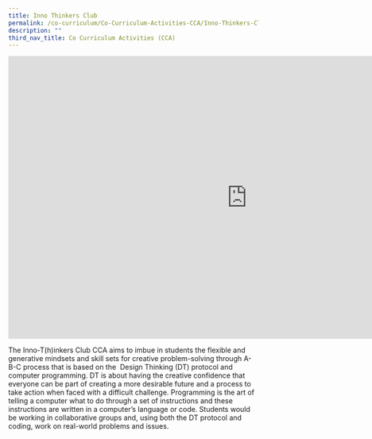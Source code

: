 ```yaml
---
title: Inno Thinkers Club
permalink: /co-curriculum/Co-Curriculum-Activities-CCA/Inno-Thinkers-Club
description: ""
third_nav_title: Co Curriculum Activities (CCA)
---
```

<iframe allowfullscreen="true" height="569" width="960" frameborder="0" src="https://docs.google.com/presentation/d/e/2PACX-1vSKbzD9nyTfiwDLhPWKe1bvKxBl5G55qGSartbqVLGQ6KkpkY9BXvmS2YwWXSlEmT71cW5WcP8ZOpBH/embed?start=false&amp;loop=false&amp;delayms=3000"></iframe>

The&nbsp;Inno-T(h)inkers&nbsp;Club&nbsp;CCA aims to imbue in students the flexible and generative mindsets and skill sets for creative problem-solving through A-B-C process that is based on the&nbsp; Design Thinking (DT) protocol and computer programming. DT is about having the creative confidence that everyone can be part of creating a more desirable future and a process to take action when faced with a difficult challenge. Programming is the art of telling a computer what to do through a set of instructions and these instructions are written in a computer’s language or code. Students would be working in collaborative groups and, using both the DT protocol and coding, work on real-world problems and issues.